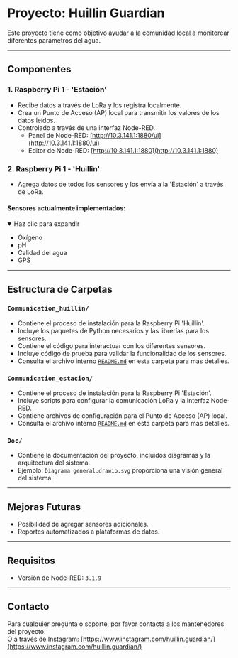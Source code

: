 # Proyecto: Huillin Guardian

Este proyecto tiene como objetivo ayudar a la comunidad local a monitorear diferentes parámetros del agua.

---

## Componentes

### 1. Raspberry Pi 1 - 'Estación'

- Recibe datos a través de LoRa y los registra localmente.
- Crea un Punto de Acceso (AP) local para transmitir los valores de los datos leídos.
- Controlado a través de una interfaz Node-RED.
  - Panel de Node-RED: [http://10.3.141.1:1880/ui](http://10.3.141.1:1880/ui)
  - Editor de Node-RED: [http://10.3.141.1:1880](http://10.3.141.1:1880)

### 2. Raspberry Pi 1 - 'Huillin'

- Agrega datos de todos los sensores y los envía a la 'Estación' a través de LoRa.

#### Sensores actualmente implementados:

<details open>
<summary>Haz clic para expandir</summary>

- Oxígeno
- pH
- Calidad del agua
- GPS

</details>

---

## Estructura de Carpetas

### `Communication_huillin/`

- Contiene el proceso de instalación para la Raspberry Pi 'Huillin'.
- Incluye los paquetes de Python necesarios y las librerías para los sensores.
- Contiene el código para interactuar con los diferentes sensores.
- Incluye código de prueba para validar la funcionalidad de los sensores.
- Consulta el archivo interno [`README.md`](Communication_huillin/README.md) en esta carpeta para más detalles.

### `Communication_estacion/`

- Contiene el proceso de instalación para la Raspberry Pi 'Estación'.
- Incluye scripts para configurar la comunicación LoRa y la interfaz Node-RED.
- Contiene archivos de configuración para el Punto de Acceso (AP) local.
- Consulta el archivo interno [`README.md`](Communication_estacion/README.md) en esta carpeta para más detalles.

### `Doc/`

- Contiene la documentación del proyecto, incluidos diagramas y la arquitectura del sistema.
- Ejemplo: `Diagrama general.drawio.svg` proporciona una visión general del sistema.

---

## Mejoras Futuras

- Posibilidad de agregar sensores adicionales.
- Reportes automatizados a plataformas de datos.

---

## Requisitos

- Versión de Node-RED: `3.1.9`

---

## Contacto

Para cualquier pregunta o soporte, por favor contacta a los mantenedores del proyecto.  
O a través de Instagram: [https://www.instagram.com/huillin.guardian/](https://www.instagram.com/huillin.guardian/)
